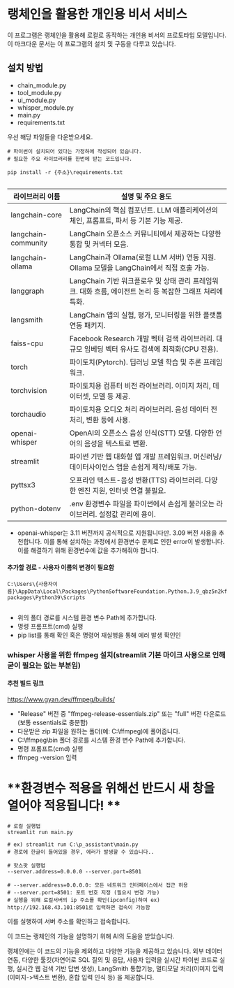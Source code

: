 
# 랭체인을 활용한 개인용 비서 서비스

이 프로그램은 랭체인을 활용해 로컬로 동작하는 개인용 비서의 프로토타입 모델입니다.
이 마크다운 문서는 이 프로그램의 설치 및 구동을 다루고 있습니다.


## 설치 방법

- chain_module.py
- tool_module.py
- ui_module.py
- whisper_module.py
- main.py
- requirements.txt
 
우선 해당 파일들을 다운받으세요.

```
# 파이썬이 설치되어 있다는 가정하에 작성되어 있습니다.
# 필요한 주요 라이브러리를 한번에 받는 코드입니다.

pip install -r {주소}\requirements.txt


```

| 라이브러리 이름            | 설명 및 주요 용도                                                                                      |
|-------------------------|-------------------------------------------------------------------------------------------------------|
| langchain-core          | LangChain의 핵심 컴포넌트. LLM 애플리케이션의 체인, 프롬프트, 파서 등 기본 기능 제공.                      |
| langchain-community     | LangChain 오픈소스 커뮤니티에서 제공하는 다양한 통합 및 커넥터 모음.                                      |
| langchain-ollama        | LangChain과 Ollama(로컬 LLM 서버) 연동 지원. Ollama 모델을 LangChain에서 직접 호출 가능.                   |
| langgraph               | LangChain 기반 워크플로우 및 상태 관리 프레임워크. 대화 흐름, 에이전트 논리 등 복잡한 그래프 처리에 특화.     |
| langsmith               | LangChain 앱의 실험, 평가, 모니터링을 위한 플랫폼 연동 패키지.                                            |
| faiss-cpu               | Facebook Research 개발 벡터 검색 라이브러리. 대규모 임베딩 벡터 유사도 검색에 최적화(CPU 전용).             |
| torch                   | 파이토치(Pytorch). 딥러닝 모델 학습 및 추론 프레임워크.                                                   |
| torchvision             | 파이토치용 컴퓨터 비전 라이브러리. 이미지 처리, 데이터셋, 모델 등 제공.                                    |
| torchaudio              | 파이토치용 오디오 처리 라이브러리. 음성 데이터 전처리, 변환 등에 사용.                                      |
| openai-whisper          | OpenAI의 오픈소스 음성 인식(STT) 모델. 다양한 언어의 음성을 텍스트로 변환.                                 |
| streamlit               | 파이썬 기반 웹 대화형 앱 개발 프레임워크. 머신러닝/데이터사이언스 앱을 손쉽게 제작/배포 가능.                |
| pyttsx3                 | 오프라인 텍스트-음성 변환(TTS) 라이브러리. 다양한 엔진 지원, 인터넷 연결 불필요.                            |
| python-dotenv           | .env 환경변수 파일을 파이썬에서 손쉽게 불러오는 라이브러리. 설정값 관리에 용이.                             |

* openai-whisper는 3.11 버전까지 공식적으로 지원됩니다만. 3.09 버전 사용을 추천합니다.
이를 통해 설치하는 과정에서 환경변수 문제로 인한 error이 발생합니다. 이를 해결하기 위해 환경변수에 값을 추가해줘야 합니다.


#### 추가할 경로 - 사용자 이름의 변경이 필요함
```
C:\Users\{사용자이름}\AppData\Local\Packages\PythonSoftwareFoundation.Python.3.9_qbz5n2kfra8p0\LocalCache\local-packages\Python39\Scripts


```
- 위의 폴더 경로를 시스템 환경 변수 Path에 추가합니다.
- 명령 프롬프트(cmd) 실행
- pip list를 통해 확인 혹은 명령어 재실행을 통해 에러 발생 확인인


### whisper 사용을 위한 ffmpeg 설치(streamlit 기본 마이크 사용으로 인해 굳이 필요는 없는 부분임)

#### 추천 빌드 링크
https://www.gyan.dev/ffmpeg/builds/

- "Release" 버전 중 "ffmpeg-release-essentials.zip" 또는 "full" 버전 다운로드 (보통 essentials로 충분함)
- 다운받은 zip 파일을 원하는 폴더(예: C:\ffmpeg)에 풀어줍니다.
- C:\ffmpeg\bin 폴더 경로를 시스템 환경 변수 Path에 추가합니다.
- 명령 프롬프트(cmd) 실행
- ffmpeg -version 입력


# **환경변수 적용을 위해선 반드시 새 창을 열어야 적용됩니다! **
```
# 로컬 실행법
streamlit run main.py

# ex) streamlit run C:\p_assistant\main.py
# 경로에 한글이 들어있을 경우, 에러가 발생할 수 있습니다..
```

```
# 핫스팟 실행법
--server.address=0.0.0.0 --server.port=8501

# --server.address=0.0.0.0: 모든 네트워크 인터페이스에서 접근 허용
# --server.port=8501: 포트 번호 지정 (필요시 변경 가능)
# 실행을 위해 로컬서버의 ip 주소를 확인(ipconfig)하여 ex) http://192.168.43.101:8501로 입력하면 접속이 가능함
```
이를 실행하여 서버 주소를 확인하고 접속합니다.


이 코드는 랭체인의 기능을 설명하기 위해 AI의 도움을 받았습니다.

랭체인에는 이 코드의 기능을 제외하고 다양한 기능을 제공하고 있습니다. 
외부 데이터 연동, 다양한 툴킷(자연어로 SQL 질의 및 응답, 사용자 입력을 실시간 파이썬 코드로 실행, 실시간 웹 검색 기반 답변 생성), LangSmith 통합기능, 멀티모달 처리(이미지 입력(이미지->텍스트 변환), 혼합 입력 인식 등) 을 제공합니다.
